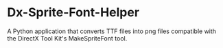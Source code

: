 # Dx-Sprite-Font-Helper
A Python application that converts TTF files into png files compatible with the DirectX Tool Kit's MakeSpriteFont tool.
